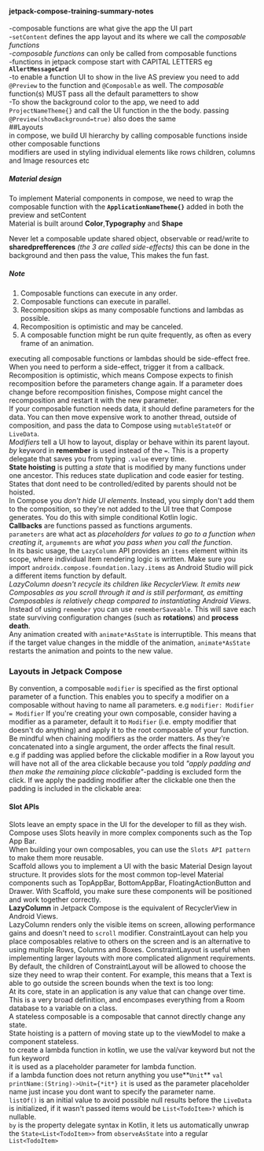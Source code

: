 #### jetpack-compose-training-summary-notes
-composable functions are what give the app the UI part  
-`setContent` defines the app layout and its where we call the *composable functions*  
-*composable functions* can only be called from composable functions  
-functions in jetpack compose start with CAPITAL LETTERS eg **`AllertMessageCard`**  
-to enable a function UI to show in the live AS preview you need to add `@Preview` to the function and `@Composable` as well. The *composable* function(s) MUST pass all the default parametters to show   
-To show the background color to the app, we need to add `ProjectNameTheme{}` and call the UI function in the the body. passing `@Preview(showBackground=true)` also does the same  
##Layouts  
in compose, we build UI hierarchy by calling composable functions inside other composable functions  
modifiers are used in styling individual elements like rows children, columns and Image resources etc  
##### Material design  
To implement Material components in compose, we need to wrap the composable function with the **`ApplicationNameTheme{}`** added in both the preview and setContent  
Material is built around **Color**,**Typography** and **Shape**  
  

Never let a composable update shared object, observable or  read/write to **sharedprefferences** *(the 3 are called side-effects)* this can be done in the background and then pass the value, This makes the fun fast.  
##### Note
1. Composable functions can execute in any order.
2. Composable functions can execute in parallel.
3. Recomposition skips as many composable functions and lambdas as possible.
4. Recomposition is optimistic and may be canceled.
5. A composable function might be run quite frequently, as often as every frame of an animation.  

executing all composable functions or lambdas should be side-effect free. When you need to perform a side-effect, trigger it from a callback.  
Recomposition is optimistic, which means Compose expects to finish recomposition before the parameters change again. If a parameter does change before recomposition finishes, Compose might cancel the recomposition and restart it with the new parameter.  
If your composable function needs data, it should define parameters for the data. You can then move expensive work to another thread, outside of composition, and pass the data to Compose using `mutableStateOf` or `LiveData`.  
*Modifiers* tell a UI how to layout, display or behave within its parent layout.  
*by* keyword in **remember** is used instead of the `=`. This is a property delegate that saves you from typing `.value` every time.  
**State hoisting** is putting a *state* that is modified by many functions under one ancestor. This reduces state duplication and code easier for testing. States that dont need to be controlled/edited by parents should not be hoisted.  
In Compose you *don't hide UI elements*. Instead, you simply don't add them to the composition, so they're not added to the UI tree that Compose generates. You do this with simple conditional Kotlin logic.  
**Callbacks** are functions passed as functions arguments.  
`parameters` are what act as *placeholders for values to go to a function when creating it*, `argumemnts` are *what you pass when you call the function*.  
In its basic usage, the `LazyColumn` API provides an `items` element within its scope, where individual item rendering logic is written. Make sure you import `androidx.compose.foundation.lazy.items` as Android Studio will pick a different items function by default.  
*LazyColumn doesn't recycle its children like RecyclerView. It emits new Composables as you scroll through it and is still performant, as emitting Composables is relatively cheap compared to instantiating Android Views.*  
Instead of using `remember` you can use `rememberSaveable`. This will save each state surviving configuration changes (such as **rotations**) and **process death**.  
Any animation created with `animate*AsState` is interruptible. This means that if the target value changes in the middle of the animation, `animate*AsState` restarts the animation and points to the new value.  
### Layouts in Jetpack Compose  
By convention, a composable `modifier` is specified as the first optional parameter of a function. This enables you to specify a modifier on a composable without having to name all parameters. e.g `modifier: Modifier = Modifier` If you're creating your own composable, consider having a modifier as a parameter, default it to `Modifier` (i.e. empty modifier that doesn't do anything) and apply it to the root composable of your function.  
Be mindful when chaining modifiers as the order matters. As they're concatenated into a single argument, the order affects the final result.  
e.g if padding was applied before the clickable modifier in a Row layout you will have not all of the area clickable because you told *"apply padding and then make the remaining place clickable"*-padding is excluded form the click. If we apply the padding modifier after the clickable one then the padding is included in the clickable area:  
#### Slot APIs  
Slots leave an empty space in the UI for the developer to fill as they wish.  
Compose uses Slots heavily in more complex components such as the Top App Bar.  
When building your own composables, you can use the `Slots API pattern` to make them more reusable.  
Scaffold allows you to implement a UI with the basic Material Design layout structure. It provides slots for the most common top-level Material components such as TopAppBar, BottomAppBar, FloatingActionButton and Drawer. With Scaffold, you make sure these components will be positioned and work together correctly.  
**LazyColumn** in Jetpack Compose is the equivalent of RecyclerView in Android Views.  
LazyColumn renders only the visible items on screen, allowing performance gains and doesn't need to `scroll` modifier.
ConstraintLayout can help you place composables relative to others on the screen and is an alternative to using multiple Rows, Columns and Boxes. ConstraintLayout is useful when implementing larger layouts with more complicated alignment requirements.  
By default, the children of ConstraintLayout will be allowed to choose the size they need to wrap their content. For example, this means that a Text is able to go outside the screen bounds when the text is too long:  
At its core, state in an application is any value that can change over time. This is a very broad definition, and encompases everything from a Room database to a variable on a class.  
A stateless composable is a composable that cannot directly change any state.  
State hoisting is a pattern of moving state up to the viewModel to make a component stateless.  
to create a lambda function in kotlin, we use the val/var keyword but not the fun keyword  
it is used as a placeholder parameter for lambda function.  
if a lambda function does not return anything you use**`Unit`** `val printName:(String)->Unit={*it*}` `it` is used as the parameter placeholder name just incase you dont want to specify the parameter name.  
`listOf()` is an initial value to avoid possible null results before the `LiveData` is initialized, if it wasn't passed items would be `List<TodoItem>?` which is nullable.  
`by` is the property delegate syntax in Kotlin, it lets us automatically unwrap the `State<List<TodoItem>>` from `observeAsState` into a regular `List<TodoItem>`  

  
